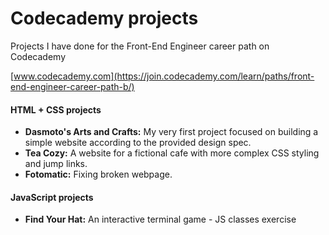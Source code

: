 # Codecademy projects

Projects I have done for the Front-End Engineer career path on Codecademy 

[www.codecademy.com](https://join.codecademy.com/learn/paths/front-end-engineer-career-path-b/)

#### HTML + CSS projects

- **Dasmoto's Arts and Crafts:**  My very first project focused on building a simple website according to the provided design spec.
- **Tea Cozy:** A website for a fictional cafe with more complex CSS styling and jump links.
- **Fotomatic:** Fixing broken webpage.


#### JavaScript projects

- **Find Your Hat:**  An interactive terminal game - JS classes exercise
